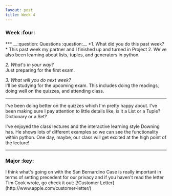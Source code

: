 ```yaml
---
layout: post
title: Week 4
---
```

<h3>Week :four: </h3>
***  
__:question: Questions :question:__  
*1. What did you do this past week?*  
    This past week my partner and I finished up and turned in Project 2. We've also been learning about lists,
    tuples, and generators in python.
    
*2. What's in your way?*  
    Just preparing for the first exam.
    
*3. What will you do next week?*  
    I'll be studying for the upcoming exam. This includes doing the readings, doing well on the quizzes, and attending
    class.
***  
  I've been doing better on the quizzes which I'm pretty happy about. I've been making sure I pay attention to little details like, is it a List or a Tuple? Dictionary or a Set?
  
  I've enjoyed the class lectures and the interactive learning style Downing has. He shows lots of different examples so we can see the functionality within python. One day, maybe, our class will get excited at the high point of the lecture!

***  
<h3> Major :key: </h3>  
  I think what's going on with the San Bernardino Case is really important in terms of setting precedent for our privacy and if you haven't read the letter Tim Cook wrote, go check it out: [!Customer Letter](http://www.apple.com/customer-letter/)
